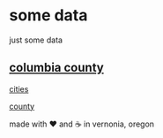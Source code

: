 # some data

just some data

## [columbia county](columbia-county)

[cities](columbia-county/#cities)

[county](columbia-county/#county)

made with :heart: and :coffee: in vernonia, oregon
